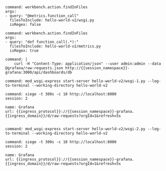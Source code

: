```editor:execute-command
command: workbench.action.findInFiles
args:
- query: "@metrics.function_call"
  filesToInclude: hello-world-v2/wsgi.py
  isRegex: false
```

```editor:execute-command
command: workbench.action.findInFiles
args:
- query: "def function_call(.*):"
  filesToInclude: hello-world-v2/metrics.py
  isRegex: true
```

```terminal:execute
command: |
    curl -H "Content-Type: application/json" --user admin:admin --data @grafana/raw-requests.json http://{{session_namespace}}-grafana:3000/api/dashboards/db
```

```terminal:execute
command: mod_wsgi-express start-server hello-world-v2/wsgi-1.py --log-to-terminal --working-directory hello-world-v2
```

```terminal:execute
command: siege -t 300s -c 10 http://localhost:8000
session: 2
```

```dashboard:reload-dashboard
name: Grafana
url: {{ingress_protocol}}://{{session_namespace}}-grafana.{{ingress_domain}}/d/raw-requests?orgId=1&refresh=5s
```

```terminal:interrupt-all
```

```terminal:execute
command: mod_wsgi-express start-server hello-world-v2/wsgi-2.py --log-to-terminal --working-directory hello-world-v2
```

```terminal:execute
command: siege -t 300s -c 10 http://localhost:8000
session: 2
```

```dashboard:reload-dashboard
name: Grafana
url: {{ingress_protocol}}://{{session_namespace}}-grafana.{{ingress_domain}}/d/raw-requests?orgId=1&refresh=5s
```

```terminal:interrupt-all
```
